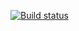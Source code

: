 [![Build status](https://ci.appveyor.com/api/projects/status/s92ajw4tihqjxutq?svg=true)](https://ci.appveyor.com/project/betiwe/arraybuffer)
